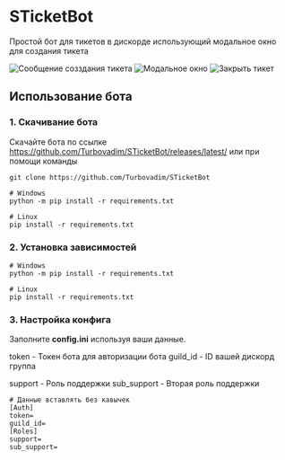 # STicketBot
Простой бот для тикетов в дискорде использующий модальное окно для создания тикета

![Сообщение созздания тикета](https://turbovadim.ru/github/message.png)
![Модальное окно](https://turbovadim.ru/github/modal.png)
![Закрыть тикет](https://turbovadim.ru/github/close.png)

## Использование бота

### 1. Скачивание бота

Скачайте бота по ссылке https://github.com/Turbovadim/STicketBot/releases/latest/
или при помощи команды 
```
git clone https://github.com/Turbovadim/STicketBot
```
```
# Windows
python -m pip install -r requirements.txt

# Linux
pip install -r requirements.txt
```

### 2. Установка зависимостей
```
# Windows
python -m pip install -r requirements.txt

# Linux
pip install -r requirements.txt
```
### 3. Настройка конфига

Заполните **config.ini** используя ваши данные.

token - Токен бота для авторизации бота
guild_id - ID вашей дискорд группа 

support - Роль поддержки
sub_support - Вторая роль поддержки

```
# Данные вставлять без кавычек
[Auth]
token=
guild_id=
[Roles]
support=
sub_support=
```
